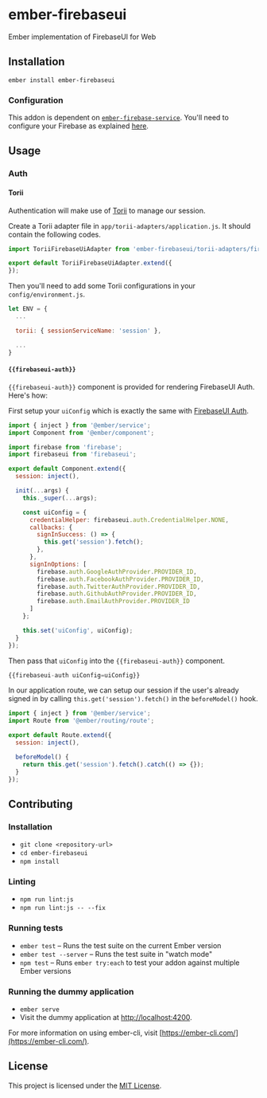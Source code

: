 ember-firebaseui
==============================================================================

Ember implementation of FirebaseUI for Web

Installation
------------------------------------------------------------------------------

```
ember install ember-firebaseui
```

### Configuration

This addon is dependent on [`ember-firebase-service`](https://github.com/rmmmp/ember-firebase-service). You'll need to configure your Firebase as explained [here](https://github.com/rmmmp/ember-firebase-service#configuration).

Usage
------------------------------------------------------------------------------

### Auth

#### Torii

Authentication will make use of [Torii](https://github.com/Vestorly/torii) to manage our session.

Create a Torii adapter file in `app/torii-adapters/application.js`. It should contain the following codes.

```javascript
import ToriiFirebaseUiAdapter from 'ember-firebaseui/torii-adapters/firebaseui';

export default ToriiFirebaseUiAdapter.extend({
});
```

Then you'll need to add some Torii configurations in your `config/environment.js`.

```javascript
let ENV = {
  ...

  torii: { sessionServiceName: 'session' },

  ...
}
```

#### `{{firebaseui-auth}}`

`{{firebaseui-auth}}` component is provided for rendering FirebaseUI Auth. Here's how:

First setup your `uiConfig` which is exactly the same with [FirebaseUI Auth](https://github.com/firebase/firebaseui-web).

```javascript
import { inject } from '@ember/service';
import Component from '@ember/component';

import firebase from 'firebase';
import firebaseui from 'firebaseui';

export default Component.extend({
  session: inject(),

  init(...args) {
    this._super(...args);

    const uiConfig = {
      credentialHelper: firebaseui.auth.CredentialHelper.NONE,
      callbacks: {
        signInSuccess: () => {
          this.get('session').fetch();
        },
      },
      signInOptions: [
        firebase.auth.GoogleAuthProvider.PROVIDER_ID,
        firebase.auth.FacebookAuthProvider.PROVIDER_ID,
        firebase.auth.TwitterAuthProvider.PROVIDER_ID,
        firebase.auth.GithubAuthProvider.PROVIDER_ID,
        firebase.auth.EmailAuthProvider.PROVIDER_ID
      ]
    };

    this.set('uiConfig', uiConfig);
  }
});
```

Then pass that `uiConfig` into the `{{firebaseui-auth}}` component.

```javascript
{{firebaseui-auth uiConfig=uiConfig}}
```

In our application route, we can setup our session if the user's already signed in by calling `this.get('session').fetch()` in the `beforeModel()` hook.

```javascript
import { inject } from '@ember/service';
import Route from '@ember/routing/route';

export default Route.extend({
  session: inject(),

  beforeModel() {
    return this.get('session').fetch().catch(() => {});
  }
});
```

Contributing
------------------------------------------------------------------------------

### Installation

* `git clone <repository-url>`
* `cd ember-firebaseui`
* `npm install`

### Linting

* `npm run lint:js`
* `npm run lint:js -- --fix`

### Running tests

* `ember test` – Runs the test suite on the current Ember version
* `ember test --server` – Runs the test suite in "watch mode"
* `npm test` – Runs `ember try:each` to test your addon against multiple Ember versions

### Running the dummy application

* `ember serve`
* Visit the dummy application at [http://localhost:4200](http://localhost:4200).

For more information on using ember-cli, visit [https://ember-cli.com/](https://ember-cli.com/).

License
------------------------------------------------------------------------------

This project is licensed under the [MIT License](LICENSE.md).
